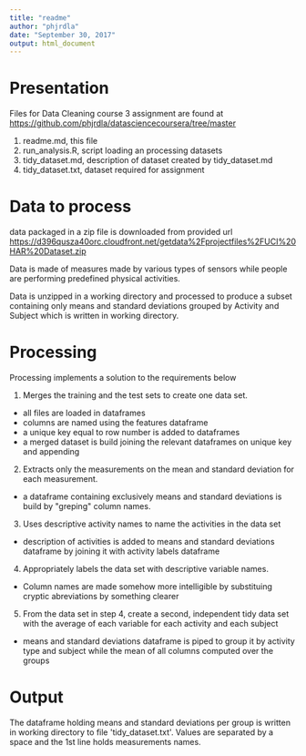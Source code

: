 ```yaml
---
title: "readme"
author: "phjrdla"
date: "September 30, 2017"
output: html_document
---
```


# Presentation
Files for Data Cleaning course 3 assignment are found at https://github.com/phjrdla/datasciencecoursera/tree/master

1. readme.md, this file
1. run_analysis.R, script loading an processing datasets
1. tidy_dataset.md, description of dataset created by tidy_dataset.md
1. tidy_dataset.txt, dataset required for assignment

# Data to process
data packaged in a zip file is downloaded from provided url https://d396qusza40orc.cloudfront.net/getdata%2Fprojectfiles%2FUCI%20HAR%20Dataset.zip

Data is made of measures made by various types of sensors while people are performing predefined physical activities.

Data is unzipped in a working directory and processed to produce a subset containing only means and standard deviations grouped
by Activity and Subject which is written in working directory.

# Processing
Processing implements a solution to the requirements below

1. Merges the training and the test sets to create one data set.
* all files are loaded in dataframes
* columns are named using the features dataframe
* a unique key equal to row number is added to dataframes
* a merged dataset is build joining the relevant dataframes on unique key and appending 
2. Extracts only the measurements on the mean and standard deviation for each measurement.
* a dataframe containing exclusively means and standard deviations is build by "greping" column names.
3. Uses descriptive activity names to name the activities in the data set
* description of activities is added to means and standard deviations dataframe by joining it with activity labels dataframe
4. Appropriately labels the data set with descriptive variable names.
* Column names are made somehow more intelligible by substituing cryptic abreviations by something clearer
5. From the data set in step 4, create a second, independent tidy data set with the average of each variable for each activity and each subject
* means and standard deviations dataframe is piped to group it by activity type and subject while the mean of all columns computed over the groups 

# Output
The dataframe holding means and standard deviations per group is written in working directory to file 'tidy_dataset.txt'. Values are separated by a space and the 1st line holds measurements names.
